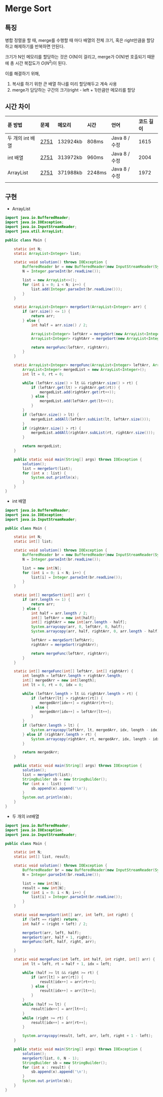 # Merge Sort



## 특징

병합 정렬을 할 때, merge를 수행할 때 마다 배열의 전체 크기, 혹은 right만큼을 할당하고 해제하기를 반복하면 안된다.

크기가 N인 메모리를 할당하는 것은 O(N)이 걸리고, merge가 O(N)번 호출되기 때문에 총 시간 복잡도가 $O(N^2)$이 된다.

이를 해결하기 위해,

1. 복사를 하기 위한 큰 배열 하나를 미리 할당해두고 계속 사용
2. merge가 담당하는 구간의 크기(right - left + 1)만큼만 메모리를 할당



## 시간 차이

| 푼 방법          | 문제                                         | 메모리   | 시간   | 언어          | 코드 길이 |
| :--------------- | :------------------------------------------- | :------- | :----- | :------------ | :-------- |
| 두 개의 int 배열 | [2751](https://www.acmicpc.net/problem/2751) | 132924kb | 808ms  | Java 8 / 수정 | 1615      |
| int 배열         | [2751](https://www.acmicpc.net/problem/2751) | 313972kb | 960ms  | Java 8 / 수정 | 2004      |
| ArrayList        | [2751](https://www.acmicpc.net/problem/2751) | 371988kb | 2248ms | Java 8 / 수정 | 1972      |
|                  |                                              |          |        |               |           |

## 

## 구현

* ArrayList

```java
import java.io.BufferedReader;
import java.io.IOException;
import java.io.InputStreamReader;
import java.util.ArrayList;

public class Main {

    static int N;
    static ArrayList<Integer> list;

    static void solution() throws IOException {
        BufferedReader br = new BufferedReader(new InputStreamReader(System.in));
        N = Integer.parseInt(br.readLine());

        list = new ArrayList<>();
        for (int i = 0; i < N; i++) {
            list.add(Integer.parseInt(br.readLine()));
        }
    }

    static ArrayList<Integer> mergeSort(ArrayList<Integer> arr) {
        if (arr.size() <= 1) {
            return arr;
        } else {
            int half = arr.size() / 2;

            ArrayList<Integer> leftArr = mergeSort(new ArrayList<Integer>(arr.subList(0, half)));
            ArrayList<Integer> rightArr = mergeSort(new ArrayList<Integer>(arr.subList(half, arr.size())));

            return mergeFunc(leftArr, rightArr);
        }
    }

    static ArrayList<Integer> mergeFunc(ArrayList<Integer> leftArr, ArrayList<Integer> rightArr) {
        ArrayList<Integer> mergedList = new ArrayList<Integer>();
        int lt = 0, rt = 0;

        while (leftArr.size() > lt && rightArr.size() > rt) {
            if (leftArr.get(lt) > rightArr.get(rt)) {
                mergedList.add(rightArr.get(rt++));
            } else {
                mergedList.add(leftArr.get(lt++));
            }
        }
        if (leftArr.size() > lt) {
            mergedList.addAll(leftArr.subList(lt, leftArr.size()));
        }
        if (rightArr.size() > rt) {
            mergedList.addAll(rightArr.subList(rt, rightArr.size()));
        }

        return mergedList;
    }

    public static void main(String[] args) throws IOException {
        solution();
        list = mergeSort(list);
        for (int x : list) {
            System.out.println(x);
        }
    }
}
```



* int 배열

~~~java
import java.io.BufferedReader;
import java.io.IOException;
import java.io.InputStreamReader;

public class Main {

    static int N;
    static int[] list;

    static void solution() throws IOException {
        BufferedReader br = new BufferedReader(new InputStreamReader(System.in));
        N = Integer.parseInt(br.readLine());

        list = new int[N];
        for (int i = 0; i < N; i++) {
            list[i] = Integer.parseInt(br.readLine());
        }
    }

    static int[] mergeSort(int[] arr) {
        if (arr.length <= 1) {
            return arr;
        } else {
            int half = arr.length / 2;
            int[] leftArr = new int[half];
            int[] rightArr = new int[arr.length - half];
            System.arraycopy(arr, 0, leftArr, 0, half);
            System.arraycopy(arr, half, rightArr, 0, arr.length - half);

            leftArr = mergeSort(leftArr);
            rightArr = mergeSort(rightArr);

            return mergeFunc(leftArr, rightArr);
        }
    }

    static int[] mergeFunc(int[] leftArr, int[] rightArr) {
        int length = leftArr.length + rightArr.length;
        int[] mergedArr = new int[length];
        int lt = 0, rt = 0, idx = 0;

        while (leftArr.length > lt && rightArr.length > rt) {
            if (leftArr[lt] > rightArr[rt]) {
                mergedArr[idx++] = rightArr[rt++];
            } else {
                mergedArr[idx++] = leftArr[lt++];
            }
        }
        if (leftArr.length > lt) {
            System.arraycopy(leftArr, lt, mergedArr, idx, length - idx);
        } else if (rightArr.length > rt) {
            System.arraycopy(rightArr, rt, mergedArr, idx, length - idx);
        }

        return mergedArr;
    }

    public static void main(String[] args) throws IOException {
        solution();
        list = mergeSort(list);
        StringBuilder sb = new StringBuilder();
        for (int x : list) {
            sb.append(x).append('\n');
        }
        System.out.println(sb);
    }
}
~~~



* 두 개의 int배열

~~~java
import java.io.BufferedReader;
import java.io.IOException;
import java.io.InputStreamReader;

public class Main {

    static int N;
    static int[] list, result;

    static void solution() throws IOException {
        BufferedReader br = new BufferedReader(new InputStreamReader(System.in));
        N = Integer.parseInt(br.readLine());

        list = new int[N];
        result = new int[N];
        for (int i = 0; i < N; i++) {
            list[i] = Integer.parseInt(br.readLine());
        }
    }

    static void mergeSort(int[] arr, int left, int right) {
        if (left == right) return;
        int half = (right + left) / 2;

        mergeSort(arr, left, half);
        mergeSort(arr, half + 1, right);
        mergeFunc(left, half, right, arr);

    }

    static void mergeFunc(int left, int half, int right, int[] arr) {
        int lt = left, rt = half + 1, idx = left;

        while (half >= lt && right >= rt) {
            if (arr[lt] > arr[rt]) {
                result[idx++] = arr[rt++];
            } else {
                result[idx++] = arr[lt++];
            }
        }
        while (half >= lt) {
            result[idx++] = arr[lt++];
        }
        while (right >= rt) {
            result[idx++] = arr[rt++];
        }

        System.arraycopy(result, left, arr, left, right + 1 - left);
    }

    public static void main(String[] args) throws IOException {
        solution();
        mergeSort(list, 0, N - 1);
        StringBuilder sb = new StringBuilder();
        for (int x : result) {
            sb.append(x).append('\n');
        }
        System.out.println(sb);
    }
}
~~~



